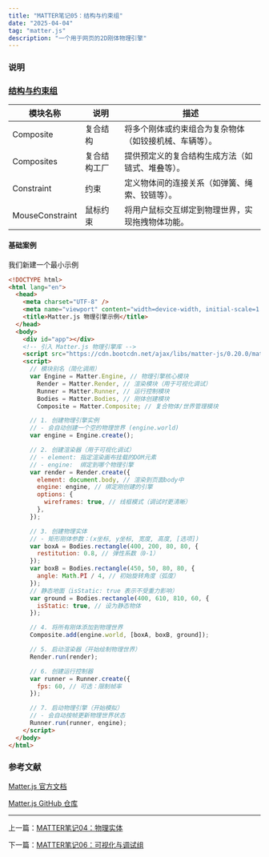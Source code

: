 ```yaml
---
title: "MATTER笔记05：结构与约束组"
date: "2025-04-04"
tag: "matter.js"
description: "一个用于网页的2D刚体物理引擎"
---
```


### 说明

### [结构与约束组](/posts/post-019)

| 模块名称        | 说明         | 描述                                                   |
| --------------- | ------------ | ------------------------------------------------------ |
| Composite       | 复合结构     | 将多个刚体或约束组合为复杂物体（如铰接机械、车辆等）。 |
| Composites      | 复合结构工厂 | 提供预定义的复合结构生成方法（如链式、堆叠等）。       |
| Constraint      | 约束         | 定义物体间的连接关系（如弹簧、绳索、铰链等）。         |
| MouseConstraint | 鼠标约束     | 将用户鼠标交互绑定到物理世界，实现拖拽物体功能。       |

#### 基础案例

我们新建一个最小示例

```html
<!DOCTYPE html>
<html lang="en">
  <head>
    <meta charset="UTF-8" />
    <meta name="viewport" content="width=device-width, initial-scale=1.0" />
    <title>Matter.js 物理引擎示例</title>
  </head>
  <body>
    <div id="app"></div>
    <!-- 引入 Matter.js 物理引擎库 -->
    <script src="https://cdn.bootcdn.net/ajax/libs/matter-js/0.20.0/matter.js"></script>
    <script>
      // 模块别名（简化调用）
      var Engine = Matter.Engine, // 物理引擎核心模块
        Render = Matter.Render, // 渲染模块（用于可视化调试）
        Runner = Matter.Runner, // 运行控制模块
        Bodies = Matter.Bodies, // 刚体创建模块
        Composite = Matter.Composite; // 复合物体/世界管理模块

      // 1. 创建物理引擎实例
      // - 会自动创建一个空的物理世界 (engine.world)
      var engine = Engine.create();

      // 2. 创建渲染器（用于可视化调试）
      // - element: 指定渲染画布挂载的DOM元素
      // - engine:  绑定到哪个物理引擎
      var render = Render.create({
        element: document.body, // 渲染到页面body中
        engine: engine, // 绑定刚创建的引擎
        options: {
          wireframes: true, // 线框模式（调试时更清晰）
        },
      });

      // 3. 创建物理实体
      // - 矩形刚体参数：(x坐标, y坐标, 宽度, 高度, [选项])
      var boxA = Bodies.rectangle(400, 200, 80, 80, {
        restitution: 0.8, // 弹性系数（0-1）
      });
      var boxB = Bodies.rectangle(450, 50, 80, 80, {
        angle: Math.PI / 4, // 初始旋转角度（弧度）
      });
      // 静态地面（isStatic: true 表示不受重力影响）
      var ground = Bodies.rectangle(400, 610, 810, 60, {
        isStatic: true, // 设为静态物体
      });

      // 4. 将所有刚体添加到物理世界
      Composite.add(engine.world, [boxA, boxB, ground]);

      // 5. 启动渲染器（开始绘制物理世界）
      Render.run(render);

      // 6. 创建运行控制器
      var runner = Runner.create({
        fps: 60, // 可选：限制帧率
      });

      // 7. 启动物理引擎（开始模拟）
      // - 会自动按帧更新物理世界状态
      Runner.run(runner, engine);
    </script>
  </body>
</html>
```

### 参考文献

[Matter.js 官方文档](https://brm.io/matter-js/docs/)

[Matter.js GitHub 仓库](https://github.com/liabru/matter-js)

---

上一篇：[MATTER笔记04：物理实体](/posts/post-018)

下一篇：[MATTER笔记06：可视化与调试组](/posts/post-020)
